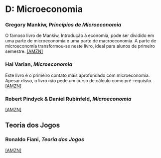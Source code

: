 # D:	Microeconomia

### Gregory Mankiw, *Princípios de Microeconomia*

O famoso livro de Mankiw, Introdução à economia, pode ser dividido em uma parte de microeconomia e uma parte de macroeconomia. A parte de microeconomia transformou-se neste livro, ideal para alunos de primeiro semestre. [[AMZN]](https://www.amazon.com.br/Princ%C3%ADpios-microeconomia-Gregory-Mankiw/dp/8522111898/)

### Hal Varian, *Microeconomia*

Este livro é o primeiro contato mais aprofundado com microeconomia. Apesar disso, o livro não pede um curso de cálculo como pré-requisito. [[AMZN]](https://www.amazon.com.br/Microeconomia-Hal-Varian/dp/8535230181/)

### Robert Pindyck & Daniel Rubinfeld, *Microeconomia*

[[AMZN]](https://www.amazon.com.br/Microeconomia-Robert-S-Pindyck/dp/8543000289/)



## Teoria dos Jogos

### Ronaldo Fiani, *Teoria dos Jogos*

[[AMZN]](https://www.amazon.com.br/Teoria-dos-Jogos-Ronaldo-Fiani/dp/8535276653)
